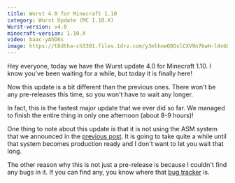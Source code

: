 ```yaml
---
title: Wurst 4.0 for Minecraft 1.10
category: Wurst Update (MC 1.10.X)
Wurst-version: v4.0
minecraft-version: 1.10.X
video: baac-yAhD6s
image: https://t8dtha-ch3301.files.1drv.com/y3mlhoeQ8OslCXV9n7kwH-l4sGQfMwrLkKqgSOhBb1kpeKJ1fVXqCEpHgjIFLiPDNGQB0Q44uKWzmYCWDzmEc58zCZmc0_nHhZv62cJSGPOfYFhuJ6uz_PBLilxEbhMAiQtSWcLe00G5qyM9po3amWMR45zWyDcNgQWjTmk4vpUOC4?width=1280&height=720&cropmode=none
---
```

Hey everyone, today we have the Wurst update 4.0 for Minecraft 1.10. I know you've been waiting for a while, but today it is finally here!

Now this update is a bit different than the previous ones. There won't be any pre-releases this time, so you won't have to wait any longer.

In fact, this is the fastest major update that we ever did so far. We managed to finish the entire thing in only one afternoon (about 8-9 hours)!

One thing to note about this update is that it is not using the ASM system that we announced in the [previous post](/news/2016-06-28-Sneak-Peek-Wurst-for-Minecraft-1-10/). It is going to take quite a while until that system becomes production ready and I don't want to let you wait that long.

The other reason why this is not just a pre-release is because I couldn't find any bugs in it. If you can find any, you know where that [bug tracker](/bugs/) is.
